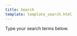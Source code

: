 ```yaml
---
title: Search
template: template_search.html
---
```


Type your search terms below.
<div id="searchbox"></div>
<div id="results"></div>
